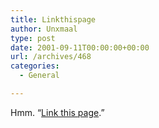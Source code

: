 ```yaml
---
title: Linkthispage
author: Unxmaal
type: post
date: 2001-09-11T00:00:00+00:00
url: /archives/468
categories:
  - General

---
```

Hmm. &#8220;<A HREF="http://www.milov.nl/linkthispage.php">Link this page</A>.&#8221;